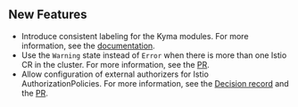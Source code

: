 ## New Features

- Introduce consistent labeling for the Kyma modules. For more information, see the [documentation](https://kyma-project.io/#/istio/user/00-10-overview-istio-controller?id=labeling-resources).
- Use the `Warning` state instead of `Error` when there is more than one Istio CR in the cluster. For more information, see the [PR](https://github.com/kyma-project/istio/pull/632).
- Allow configuration of external authorizers for Istio AuthorizationPolicies. For more information, see the [Decision record](https://github.com/kyma-project/istio/issues/608) and the [PR](https://github.com/kyma-project/istio/pull/639).

